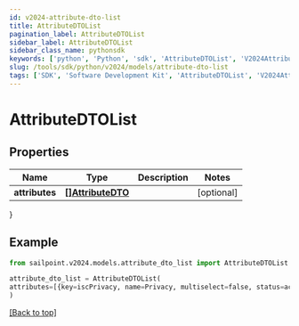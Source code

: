 ```yaml
---
id: v2024-attribute-dto-list
title: AttributeDTOList
pagination_label: AttributeDTOList
sidebar_label: AttributeDTOList
sidebar_class_name: pythonsdk
keywords: ['python', 'Python', 'sdk', 'AttributeDTOList', 'V2024AttributeDTOList'] 
slug: /tools/sdk/python/v2024/models/attribute-dto-list
tags: ['SDK', 'Software Development Kit', 'AttributeDTOList', 'V2024AttributeDTOList']
---
```


# AttributeDTOList


## Properties

Name | Type | Description | Notes
------------ | ------------- | ------------- | -------------
**attributes** | [**[]AttributeDTO**](attribute-dto) |  | [optional] 
}

## Example

```python
from sailpoint.v2024.models.attribute_dto_list import AttributeDTOList

attribute_dto_list = AttributeDTOList(
attributes=[{key=iscPrivacy, name=Privacy, multiselect=false, status=active, type=governance, objectTypes=[all], description=Specifies the level of privacy associated with an access item., values=[{value=public, name=Public, status=active}]}]
)

```
[[Back to top]](#) 

